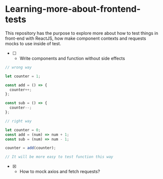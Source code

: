 # Learning-more-about-frontend-tests

This repository has the purpose to explore more about how to test things in front-end with ReactJS, how make component contexts and requests mocks to use inside of test.

- [ ] - Write components and function without side effects

```javascript
// wrong way

let counter = 1;

const add = () => {
  counter++;
};

const sub = () => {
  counter--;
};

// right way

let counter = 0;
const add = (num) => num + 1;
const sub = (num) => num - 1;

counter = add(counter);

// It will be more easy to test function this way
```

- [x] - How to mock axios and fetch requests?
